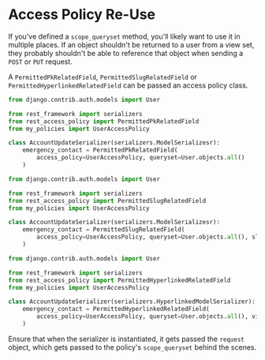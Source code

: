 # Access Policy Re-Use

If you've defined a `scope_queryset` method, you'll likely want to use it in multiple places. If an object shouldn't be returned to a user from a view set, they probably shouldn't be able to reference that object when sending a `POST` or `PUT` request.

A `PermittedPkRelatedField`, `PermittedSlugRelatedField` or `PermittedHyperlinkedRelatedField` can be passed an access policy class.

```python
from django.contrib.auth.models import User

from rest_framework import serializers
from rest_access_policy import PermittedPkRelatedField
from my_policies import UserAccessPolicy

class AccountUpdateSerializer(serializers.ModelSerializesr):
    emergency_contact = PermittedPkRelatedField(
        access_policy=UserAccessPolicy, queryset=User.objects.all()
    )
```

```python
from django.contrib.auth.models import User

from rest_framework import serializers
from rest_access_policy import PermittedSlugRelatedField
from my_policies import UserAccessPolicy

class AccountUpdateSerializer(serializers.ModelSerializesr):
    emergency_contact = PermittedSlugRelatedField(
        access_policy=UserAccessPolicy, queryset=User.objects.all(), slug_field="username"
    )
```

```python
from django.contrib.auth.models import User

from rest_framework import serializers
from rest_access_policy import PermittedHyperlinkedRelatedField
from my_policies import UserAccessPolicy

class AccountUpdateSerializer(serializers.HyperlinkedModelSerializer):
    emergency_contact = PermittedHyperlinkedRelatedField(
        access_policy=UserAccessPolicy, queryset=User.objects.all(), view_name="user-detail"
    )
```

Ensure that when the serializer is instantiated, it gets passed the `request` object, which
gets passed to the policy's `scope_queryset` behind the scenes.
